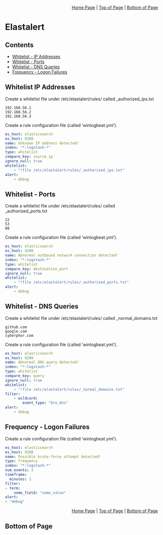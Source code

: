 <p align="right">
  <a href="/so/elastalert/README.md">Home Page</a> |
  <a href="/so/elastalert/README.md#contents">Top of Page</a> |
  <a href="/so/elastalert/README.md#bottom-of-page">Bottom of Page</a>
</p>

# Elastalert
## Contents
* [Whitelist - IP Addresses](#whitelist-ip-addresses)
* [Whitelist - Ports](#whitelist-ports)
* [Whitelist - DNS Queries](#whitelist-dns-queries)
* [Frequency - Logon Failures](#frequency-logon-failures)

## Whitelist IP Addresses
Create a whitelist file under /etc/elastalert/rules/ called _authorized_ips.txt
```
192.168.56.1
192.168.56.2
192.168.56.3
```

Create a rule configuration file (called ‘winlogbeat.yml’).
```yaml
es_host: elasticsearch
es_host: 9200
name: Unknown IP address detected!
index: "*:logstash-*"
type: whitelist
compare_key: source_ip
ignore_null: true
whitelist:
    - "!file /etc/elastalert/rules/_authorized_ips.txt"
alert:
    - debug
```

## Whitelist - Ports
Create a whitelist file under /etc/elastalert/rules/ called _authorized_ports.txt
```
22
53
80
```

Create a rule configuration file (called ‘winlogbeat.yml’).
```yaml
es_host: elasticsearch
es_host: 9200
name: Abnormal outbound network connection detected!
index: "*:logstash-*"
type: whitelist
compare_key: destination_port
ignore_null: true
whitelist:
    - "!file /etc/elastalert/rules/_authorized_ports.txt"
alert:
    - debug
```

## Whitelist - DNS Queries
Create a whitelist file under /etc/elastalert/rules/ called _normal_domains.txt
```
github.com
google.com
cyberphor.com
```

Create a rule configuration file (called ‘winlogbeat.yml’).
```yaml
es_host: elasticsearch
es_host: 9200
name: Abnormal DNS query detected!
index: "*:logstash-*"
type: whitelist
compare_key: query
ignore_null: true
whitelist:
    - "!file /etc/elastalert/rules/_normal_domains.txt"
filter:
    - wildcard:
        event_type: "bro_dns"
alert:
    - debug
```

## Frequency - Logon Failures
Create a rule configuration file (called ‘winlogbeat.yml’).
```yaml
es_host: elasticsearch
es_host: 9200
name: Possible brute-force attempt detected!
type: frequency
index: "*:logstash-*"
num_events: 3
timeframe:
  minutes: 1
filter:
- term:
    some_field: "some_value"
alert:
- "debug"
```

<p align="right">
  <a href="/so/elastalert/README.md">Home Page</a> |
  <a href="/so/elastalert/README.md#contents">Top of Page</a> |
  <a href="/so/elastalert/README.md#bottom-of-page">Bottom of Page</a>
</p>

## Bottom of Page
